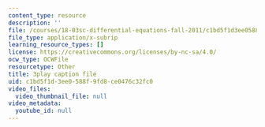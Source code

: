 ```yaml
---
content_type: resource
description: ''
file: /courses/18-03sc-differential-equations-fall-2011/c1bd5f1d3ee0588f9fd8ce0476c32fc0_EQJBp6Ym-6A.vtt
file_type: application/x-subrip
learning_resource_types: []
license: https://creativecommons.org/licenses/by-nc-sa/4.0/
ocw_type: OCWFile
resourcetype: Other
title: 3play caption file
uid: c1bd5f1d-3ee0-588f-9fd8-ce0476c32fc0
video_files:
  video_thumbnail_file: null
video_metadata:
  youtube_id: null
---
```

